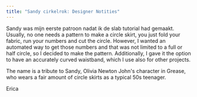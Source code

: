 ```yaml
---
title: "Sandy cirkelrok: Designer Notities"
---
```


Sandy was mijn eerste patroon nadat ik de slab tutorial had gemaakt. Usually, no one needs a pattern to make a circle skirt, you just fold your fabric, run your numbers and cut the circle. However, I wanted an automated way to get those numbers and that was not limited to a full or half circle, so I decided to make the pattern. Additionally, I gave it the option to have an accurately curved waistband, which I use also for other projects.

The name is a tribute to Sandy, Olivia Newton John's character in Grease, who wears a fair amount of circle skirts as a typical 50s teenager.

Erica


